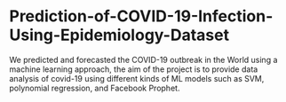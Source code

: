# Prediction-of-COVID-19-Infection-Using-Epidemiology-Dataset
We predicted and forecasted the COVID-19 outbreak in the World using a machine learning approach, the aim of the project is to provide data analysis of covid-19 using different kinds of ML models such as SVM, polynomial regression, and Facebook Prophet.
